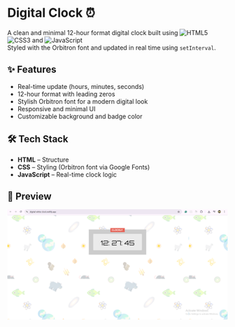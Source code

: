 # Digital Clock ⏰

A clean and minimal 12-hour format digital clock built using ![HTML5](https://img.shields.io/badge/HTML5-E34F26?logo=html5&logoColor=white) ![CSS3](https://img.shields.io/badge/CSS3-1572B6?logo=css3&logoColor=white) and ![JavaScript](https://img.shields.io/badge/JavaScript-F7DF1E?logo=javascript&logoColor=black)  
Styled with the Orbitron font and updated in real time using `setInterval`.  

## ✨ Features
- Real-time update (hours, minutes, seconds)
- 12-hour format with leading zeros
- Stylish Orbitron font for a modern digital look
- Responsive and minimal UI
- Customizable background and badge color

## 🛠️ Tech Stack
- **HTML** – Structure
- **CSS** – Styling (Orbitron font via Google Fonts)
- **JavaScript** – Real-time clock logic

## 📸 Preview
![Digital Clock Screenshot](https://github.com/nitikad58/Digital-Clock-webapp/blob/master/Clock-snapshot.png)
